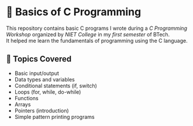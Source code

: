 # 🧠 Basics of C Programming

This repository contains basic C programs I wrote during a *C Programming Workshop* organized by *NIET College* in my *first semester* of BTech.  
It helped me learn the fundamentals of programming using the C language.

## 📘 Topics Covered

- Basic input/output
- Data types and variables
- Conditional statements (if, switch)
- Loops (for, while, do-while)
- Functions
- Arrays
- Pointers (introduction)
- Simple pattern printing programs
